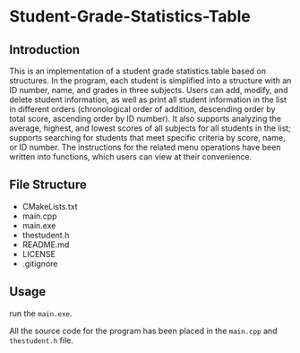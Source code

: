 # Student-Grade-Statistics-Table

## Introduction

This is an implementation of a student grade statistics table based on structures. In the program, each student is simplified into a structure with an ID number, name, and grades in three subjects. Users can add, modify, and delete student information, as well as print all student information in the list in different orders (chronological order of addition, descending order by total score, ascending order by ID number). It also supports analyzing the average, highest, and lowest scores of all subjects for all students in the list; supports searching for students that meet specific criteria by score, name, or ID number. The instructions for the related menu operations have been written into functions, which users can view at their convenience.

## File Structure

- CMakeLists.txt
- main.cpp
- main.exe
- thestudent.h
- README.md
- LICENSE
- .gitignore

## Usage

run the `main.exe`.

All the source code for the program has been placed in the `main.cpp` and `thestudent.h` file.